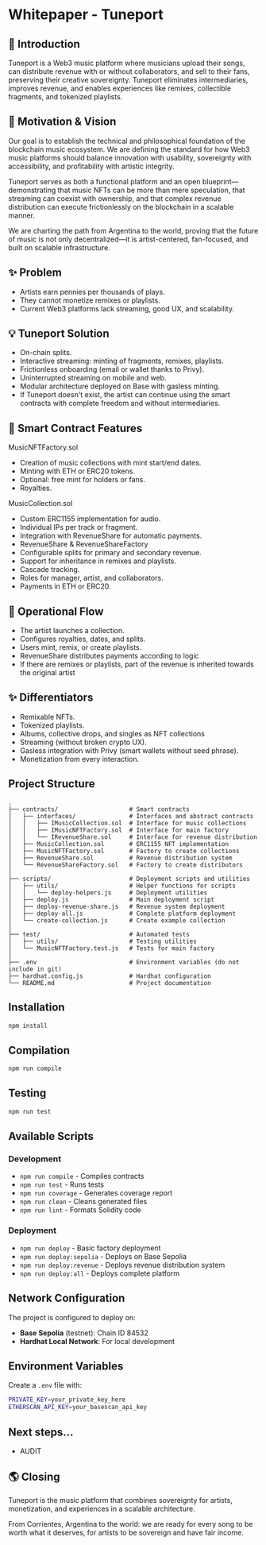 # Whitepaper - Tuneport

## 🎵 Introduction

Tuneport is a Web3 music platform where musicians upload their songs, can distribute revenue with or without collaborators, and sell to their fans, preserving their creative sovereignty. Tuneport eliminates intermediaries, improves revenue, and enables experiences like remixes, collectible fragments, and tokenized playlists.

## 🧭 Motivation & Vision

Our goal is to establish the technical and philosophical foundation of the blockchain music ecosystem. We are defining the standard for how Web3 music platforms should balance innovation with usability, sovereignty with accessibility, and profitability with artistic integrity.

Tuneport serves as both a functional platform and an open blueprint—demonstrating that music NFTs can be more than mere speculation, that streaming can coexist with ownership, and that complex revenue distribution can execute frictionlessly on the blockchain in a scalable manner.

We are charting the path from Argentina to the world, proving that the future of music is not only decentralized—it is artist-centered, fan-focused, and built on scalable infrastructure.

## ✨ Problem

- Artists earn pennies per thousands of plays.
- They cannot monetize remixes or playlists.
- Current Web3 platforms lack streaming, good UX, and scalability.

## 💡 Tuneport Solution

- On-chain splits.
- Interactive streaming: minting of fragments, remixes, playlists.
- Frictionless onboarding (email or wallet thanks to Privy).
- Uninterrupted streaming on mobile and web.
- Modular architecture deployed on Base with gasless minting.
- If Tuneport doesn't exist, the artist can continue using the smart contracts with complete freedom and without intermediaries.

## 🚀 Smart Contract Features

MusicNFTFactory.sol

- Creation of music collections with mint start/end dates.
- Minting with ETH or ERC20 tokens.
- Optional: free mint for holders or fans.
- Royalties.

MusicCollection.sol

- Custom ERC1155 implementation for audio.
- Individual IPs per track or fragment.
- Integration with RevenueShare for automatic payments.
- RevenueShare & RevenueShareFactory
- Configurable splits for primary and secondary revenue.
- Support for inheritance in remixes and playlists.
- Cascade tracking.
- Roles for manager, artist, and collaborators.
- Payments in ETH or ERC20.

## 🔄 Operational Flow

- The artist launches a collection.
- Configures royalties, dates, and splits.
- Users mint, remix, or create playlists.
- RevenueShare distributes payments according to logic
- If there are remixes or playlists, part of the revenue is inherited towards the original artist

## ✨ Differentiators

- Remixable NFTs.
- Tokenized playlists.
- Albums, collective drops, and singles as NFT collections
- Streaming (without broken crypto UX).
- Gasless integration with Privy (smart wallets without seed phrase).
- Monetization from every interaction.

## Project Structure

```
.
├── contracts/                    # Smart contracts
│   ├── interfaces/               # Interfaces and abstract contracts
│   │   ├── IMusicCollection.sol  # Interface for music collections
│   │   ├── IMusicNFTFactory.sol  # Interface for main factory
│   │   └── IRevenueShare.sol     # Interface for revenue distribution
│   ├── MusicCollection.sol       # ERC1155 NFT implementation
│   ├── MusicNFTFactory.sol       # Factory to create collections
│   ├── RevenueShare.sol          # Revenue distribution system
│   └── RevenueShareFactory.sol   # Factory to create distributors
│
├── scripts/                      # Deployment scripts and utilities
│   ├── utils/                    # Helper functions for scripts
│   │   └── deploy-helpers.js     # Deployment utilities
│   ├── deploy.js                 # Main deployment script
│   ├── deploy-revenue-share.js   # Revenue system deployment
│   ├── deploy-all.js             # Complete platform deployment
│   └── create-collection.js      # Create example collection
│
├── test/                         # Automated tests
│   ├── utils/                    # Testing utilities
│   └── MusicNFTFactory.test.js   # Tests for main factory
│
├── .env                          # Environment variables (do not include in git)
├── hardhat.config.js             # Hardhat configuration
└── README.md                     # Project documentation
```

## Installation

```bash
npm install
```

## Compilation

```bash
npm run compile
```

## Testing

```bash
npm run test
```

## Available Scripts

### Development

- `npm run compile` - Compiles contracts
- `npm run test` - Runs tests
- `npm run coverage` - Generates coverage report
- `npm run clean` - Cleans generated files
- `npm run lint` - Formats Solidity code

### Deployment

- `npm run deploy` - Basic factory deployment
- `npm run deploy:sepolia` - Deploys on Base Sepolia
- `npm run deploy:revenue` - Deploys revenue distribution system
- `npm run deploy:all` - Deploys complete platform

## Network Configuration

The project is configured to deploy on:

- **Base Sepolia** (testnet): Chain ID 84532
- **Hardhat Local Network**: For local development

## Environment Variables

Create a `.env` file with:

```bash
PRIVATE_KEY=your_private_key_here
ETHERSCAN_API_KEY=your_basescan_api_key
```

## Next steps...

- AUDIT

## 🌎 Closing

Tuneport is the music platform that combines sovereignty for artists, monetization, and experiences in a scalable architecture.

From Corrientes, Argentina to the world: we are ready for every song to be worth what it deserves, for artists to be sovereign and have fair income.
